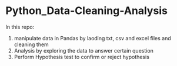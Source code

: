 # Python_Data-Cleaning-Analysis
In this repo:

1. manipulate data in Pandas by laoding txt, csv and excel files and cleaning them
1. Analysis by exploring the data to answer certain question
3. Perform Hypothesis test to confirm or reject hypothesis
